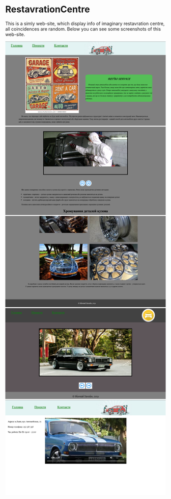 # RestavrationCentre

This is a simly web-site, which display info of imaginary restavration centre, all coincidences are random.
Below you can see some screenshots of this web-site.

![alt text](https://github.com/HurnyakYaroslav/RestavrationCentre/blob/master/Pro-Service/screens/Screen%20Shot%202019-08-16%20at%206.36.00%20PM.png)
![alt text](https://github.com/HurnyakYaroslav/RestavrationCentre/blob/master/Pro-Service/screens/Screen%20Shot%202019-08-16%20at%206.36.59%20PM.png)
![alt text](https://github.com/HurnyakYaroslav/RestavrationCentre/blob/master/Pro-Service/screens/Screen%20Shot%202019-08-16%20at%206.37.51%20PM.png)
![alt text](https://github.com/HurnyakYaroslav/RestavrationCentre/blob/master/Pro-Service/screens/Screen%20Shot%202019-08-16%20at%206.39.40%20PM.png)
![alt text](https://github.com/HurnyakYaroslav/RestavrationCentre/blob/master/Pro-Service/screens/Screen%20Shot%202019-08-16%20at%206.39.54%20PM.png)
